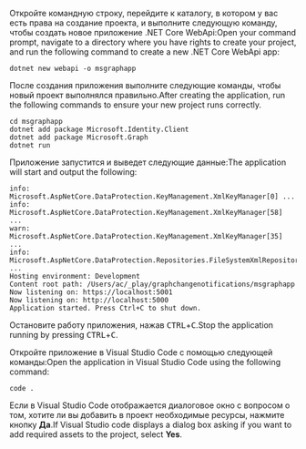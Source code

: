 <!-- markdownlint-disable MD002 MD041 -->

<span data-ttu-id="eec05-101">Откройте командную строку, перейдите к каталогу, в котором у вас есть права на создание проекта, и выполните следующую команду, чтобы создать новое приложение .NET Core WebApi:</span><span class="sxs-lookup"><span data-stu-id="eec05-101">Open your command prompt, navigate to a directory where you have rights to create your project, and run the following command to create a new .NET Core WebApi app:</span></span>

```shell
dotnet new webapi -o msgraphapp
```

<span data-ttu-id="eec05-102">После создания приложения выполните следующие команды, чтобы новый проект выполнялся правильно.</span><span class="sxs-lookup"><span data-stu-id="eec05-102">After creating the application, run the following commands to ensure your new project runs correctly.</span></span>

  ```shell
  cd msgraphapp
  dotnet add package Microsoft.Identity.Client
  dotnet add package Microsoft.Graph
  dotnet run
  ```

  <span data-ttu-id="eec05-103">Приложение запустится и выведет следующие данные:</span><span class="sxs-lookup"><span data-stu-id="eec05-103">The application will start and output the following:</span></span>

  ```shell
  info: Microsoft.AspNetCore.DataProtection.KeyManagement.XmlKeyManager[0] ...
  info: Microsoft.AspNetCore.DataProtection.KeyManagement.XmlKeyManager[58] ...
  warn: Microsoft.AspNetCore.DataProtection.KeyManagement.XmlKeyManager[35] ...
  info: Microsoft.AspNetCore.DataProtection.Repositories.FileSystemXmlRepository[39] ...
  Hosting environment: Development
  Content root path: /Users/ac/_play/graphchangenotifications/msgraphapp
  Now listening on: https://localhost:5001
  Now listening on: http://localhost:5000
  Application started. Press Ctrl+C to shut down.
  ```

<span data-ttu-id="eec05-104">Остановите работу приложения, нажав <kbd>CTRL</kbd>+<kbd>C</kbd>.</span><span class="sxs-lookup"><span data-stu-id="eec05-104">Stop the application running by pressing <kbd>CTRL</kbd>+<kbd>C</kbd>.</span></span>

<span data-ttu-id="eec05-105">Откройте приложение в Visual Studio Code с помощью следующей команды:</span><span class="sxs-lookup"><span data-stu-id="eec05-105">Open the application in Visual Studio Code using the following command:</span></span>

```shell
code .
```

<span data-ttu-id="eec05-106">Если в Visual Studio Code отображается диалоговое окно с вопросом о том, хотите ли вы добавить в проект необходимые ресурсы, нажмите кнопку **Да**.</span><span class="sxs-lookup"><span data-stu-id="eec05-106">If Visual Studio code displays a dialog box asking if you want to add required assets to the project, select **Yes**.</span></span>
